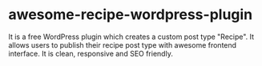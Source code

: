 # awesome-recipe-wordpress-plugin
It is a free WordPress plugin which creates a custom post type "Recipe". It allows users to publish their recipe post type with awesome frontend interface. It is clean, responsive and SEO friendly.
